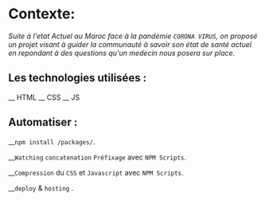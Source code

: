 # Contexte:

*Suite à l'etat Actuel au Maroc face à la pandémie `CORONA VIRUS`, on proposé un projet visant à guider la communauté à savoir son état de santé actuel en repondant à des questions qu'un medecin nous posera sur place.*


## Les technologies utilisées : 

__ HTML
__ CSS
__ JS

## Automatiser : 

__`npm install /packages/`.

__`Watching` `concatenation` `Préfixage`  avec `NPM Scripts`. 

__`Compression` du `CSS` et `Javascript` avec `NPM Scripts`.

__`deploy` & `hosting` . 


